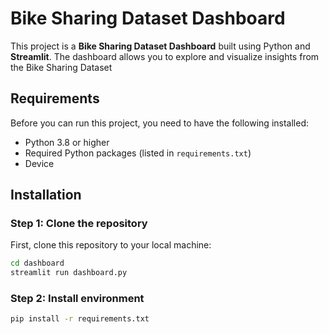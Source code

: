 # Bike Sharing Dataset Dashboard

This project is a **Bike Sharing Dataset Dashboard** built using Python and **Streamlit**. The dashboard allows you to explore and visualize insights from the Bike Sharing Dataset

## Requirements

Before you can run this project, you need to have the following installed:

- Python 3.8 or higher
- Required Python packages (listed in `requirements.txt`)
- Device

## Installation

### Step 1: Clone the repository
First, clone this repository to your local machine:

```bash
cd dashboard
streamlit run dashboard.py
```
### Step 2: Install environment

```bash
pip install -r requirements.txt
```
